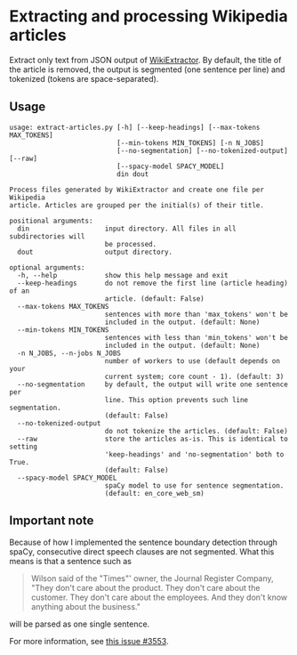 # Extracting and processing Wikipedia articles
Extract only text from JSON output of [WikiExtractor](https://github.com/attardi/wikiextractor).
By default, the title of the article is removed, the output is segmented (one sentence per line) 
and tokenized (tokens are space-separated).

## Usage

```
usage: extract-articles.py [-h] [--keep-headings] [--max-tokens MAX_TOKENS]
                           [--min-tokens MIN_TOKENS] [-n N_JOBS]
                           [--no-segmentation] [--no-tokenized-output] [--raw]
                           [--spacy-model SPACY_MODEL]
                           din dout

Process files generated by WikiExtractor and create one file per Wikipedia
article. Articles are grouped per the initial(s) of their title.

positional arguments:
  din                   input directory. All files in all subdirectories will
                        be processed.
  dout                  output directory.

optional arguments:
  -h, --help            show this help message and exit
  --keep-headings       do not remove the first line (article heading) of an
                        article. (default: False)
  --max-tokens MAX_TOKENS
                        sentences with more than 'max_tokens' won't be
                        included in the output. (default: None)
  --min-tokens MIN_TOKENS
                        sentences with less than 'min_tokens' won't be
                        included in the output. (default: None)
  -n N_JOBS, --n-jobs N_JOBS
                        number of workers to use (default depends on your
                        current system; core count - 1). (default: 3)
  --no-segmentation     by default, the output will write one sentence per
                        line. This option prevents such line segmentation.
                        (default: False)
  --no-tokenized-output
                        do not tokenize the articles. (default: False)
  --raw                 store the articles as-is. This is identical to setting
                        'keep-headings' and 'no-segmentation' both to True.
                        (default: False)
  --spacy-model SPACY_MODEL
                        spaCy model to use for sentence segmentation.
                        (default: en_core_web_sm)
```


## Important note
Because of how I implemented the sentence boundary detection through spaCy, consecutive direct speech clauses are not segmented. 
What this means is that a sentence such as 

> Wilson said of the "Times"' owner, the Journal Register Company, "They don't care about the product. They don't care about the customer. They don't care about the employees. And they don't know anything about the business."

will be parsed as one single sentence.

For more information, see [this issue #3553](https://github.com/explosion/spaCy/issues/3553).
